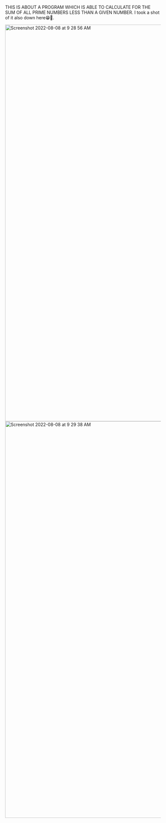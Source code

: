  THIS IS ABOUT A PROGRAM WHICH IS ABLE TO CALCULATE FOR THE SUM OF ALL PRIME NUMBERS LESS THAN A GIVEN NUMBER.
     I took a shot of it also down here😁🚀.
     
<img width="1280" alt="Screenshot 2022-08-08 at 9 28 56 AM" src="https://user-images.githubusercontent.com/98413109/183389577-cb73331b-25af-4de1-9510-9319ac95ab74.png">
<img width="1280" alt="Screenshot 2022-08-08 at 9 29 38 AM" src="https://user-images.githubusercontent.com/98413109/183389880-a3023d2a-1f76-4a77-b2a5-39b8ce6a5bbc.png">


